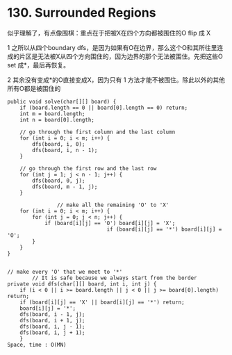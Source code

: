 # 130. Surrounded Regions

似乎理解了，有点像围棋：重点在于把被X在四个方向都被围住的O flip 成 X

1 之所以从四个boundary dfs，是因为如果有O在边界，那么这个O和其所往里连成的片区是无法被X从四个方向围住的，因为边界的那个无法被围住。先把这些O set 成\*，最后再恢复。

2 其余没有变成\*的O直接变成X，因为只有 1 方法才能不被围住。除此以外的其他所有O都是被围住的

```
public void solve(char[][] board) {
	if (board.length == 0 || board[0].length == 0) return;
	int m = board.length;
	int n = board[0].length;

	// go through the first column and the last column
	for (int i = 0; i < m; i++) {
		dfs(board, i, 0);
		dfs(board, i, n - 1);	
	}

	// go through the first row and the last row
	for (int j = 1; j < n - 1; j++) {
		dfs(board, 0, j);
		dfs(board, m - 1, j);	
	}

                // make all the remaining 'O' to 'X'
	for (int i = 0; i < m; i++) {
		for (int j = 0; j < n; j++) {
			if (board[i][j] == 'O') board[i][j] = 'X';
                                if (board[i][j] == '*') board[i][j] = 'O';
		}
	}
}


// make every 'O' that we meet to '*' 
        // It is safe because we always start from the border
private void dfs(char[][] board, int i, int j) {
	if (i < 0 || i >= board.length || j < 0 || j >= board[0].length) return;
	if (board[i][j] == 'X' || board[i][j] == '*') return;
	board[i][j] = '*';
	dfs(board, i - 1, j);
	dfs(board, i + 1, j);
	dfs(board, i, j - 1);
	dfs(board, i, j + 1);
	}
Space, time : O(MN)
```
